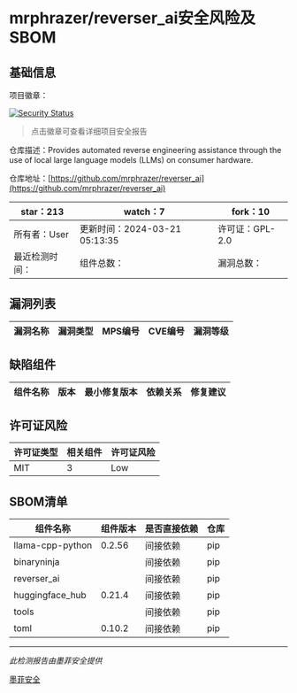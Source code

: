 # mrphrazer/reverser_ai安全风险及SBOM

## 基础信息

项目徽章：

[![Security Status](https://www.murphysec.com/platform3/v31/badge/1770885850598285312.svg)](https://www.murphysec.com/console/report/1770885764325646337/1770885850598285312)

> 点击徽章可查看详细项目安全报告

仓库描述：Provides automated reverse engineering assistance through the use of local large language models (LLMs) on consumer hardware.

仓库地址：[https://github.com/mrphrazer/reverser_ai](https://github.com/mrphrazer/reverser_ai)

| star：213 | watch：7 | fork：10 |
| ----------- | -------------- | ------------ |
| 所有者：User | 更新时间：2024-03-21 05:13:35 | 许可证：GPL-2.0 |
| 最近检测时间： | 组件总数： | 漏洞总数： |




## 漏洞列表

| 漏洞名称 | 漏洞类型 | MPS编号 | CVE编号 | 漏洞等级 |
| ------- | ------ | ------- | ------ | ----- |





## 缺陷组件

| 组件名称 | 版本 | 最小修复版本 | 依赖关系 | 修复建议 |
| -------- | ---- | ------------ | -------- | -------- |





## 许可证风险

| 许可证类型 | 相关组件 | 许可证风险 |
| ---------- | -------- | ---------- |
|MIT|3|Low|




## SBOM清单

| 组件名称 | 组件版本 | 是否直接依赖 | 仓库 |
| -------- | -------- | ------------ | ---- |
|llama-cpp-python|0.2.56|间接依赖|pip|
|binaryninja||间接依赖|pip|
|reverser_ai||间接依赖|pip|
|huggingface_hub|0.21.4|间接依赖|pip|
|tools||间接依赖|pip|
|toml|0.10.2|间接依赖|pip|


------

*此检测报告由墨菲安全提供*

[墨菲安全](www.murphysec.com)